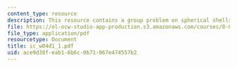 ```yaml
---
content_type: resource
description: This resource contains a group problem on spherical shells.
file: https://ol-ocw-studio-app-production.s3.amazonaws.com/courses/8-02-physics-ii-electricity-and-magnetism-spring-2007/ace9d38feab16b6c0b71067e474557b2_ic_w04d1_1.pdf
file_type: application/pdf
resourcetype: Document
title: ic_w04d1_1.pdf
uid: ace9d38f-eab1-6b6c-0b71-067e474557b2
---
```

